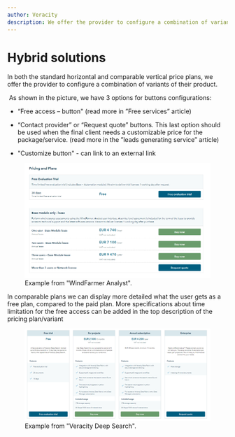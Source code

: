 ```yaml
---
author: Veracity
description: We offer the provider to configure a combination of variants of their product, enabling hybrid solutions.
---
```


# Hybrid solutions

In both the standard horizontal and comparable vertical price plans, we offer the provider to configure a combination of variants of their product.​

​
As shown in the picture, we have 3 options for buttons configurations:​

* “Free access – button" (read more in ”Free services” article)​

* “Contact provider” or “Request quote” buttons.​
This last option should be used when the final client needs a customizable price for the package/service.  (read more in the ”leads generating service” article)​

* "Customize button" - can link to an external link

<figure>
	<img src="assets/HybridHorizontal.png"/>
	<figcaption>Example from "WindFarmer Analyst".​</figcaption>
</figure>

In comparable plans we can display more detailed what the user gets as a free plan, compared to the paid plan.​ More specifications about time limitation for the free access can be added in the top description of the pricing plan/variant

<figure>
	<img src="assets/HybridVertical.png"/>
	<figcaption>Example from "Veracity Deep Search".​​</figcaption>
</figure>